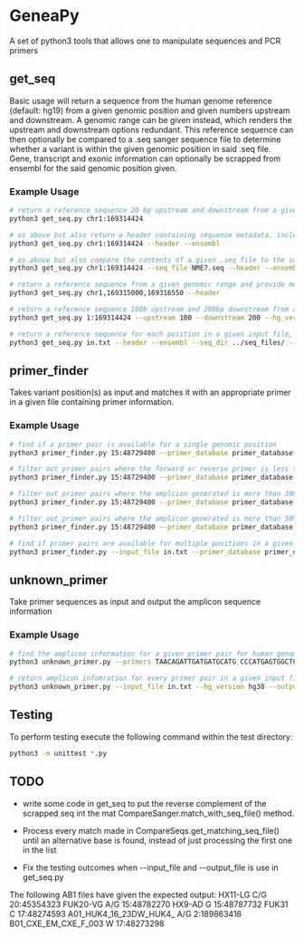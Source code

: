 # GeneaPy

A set of python3 tools that allows one to manipulate sequences and PCR primers 

## get_seq
Basic usage will return a sequence from the human genome reference (default: hg19) from a given genomic position and given numbers upstream and downstream. A genomic range can be given instead, which renders the upstream and downstream options redundant. This reference sequence can then optionally be compared to a .seq sanger sequence file to determine whether a variant is within the given genomic position in said .seq file. Gene, transcript and exonic information can optionally be scrapped from ensembl for the said genomic position given.

### Example Usage
```bash
# return a reference sequence 20 bp upstream and downstream from a given position. Scrapped from the defaulted human genome version (hg19)
python3 get_seq.py chr1:169314424

# as above but also return a header containing sequence metadata, including gene information
python3 get_seq.py chr1:169314424 --header --ensembl

# as above but also compare the contents of a given .seq file to the scrapped reference to determine whether the given position within the .seq file contains a variant.
python3 get_seq.py chr1:169314424 --seq_file NME7.seq --header --ensembl

# return a reference sequence from a given genomic range and provide metadata in a header (without gne information) 
python3 get_seq.py chr1,169315000,169316550 --header

# return a reference sequence 100b upstream and 200bp downstream from a given position scrapped from human genome version 38
python3 get_seq.py 1:169314424 --upstream 100 --downstream 200 --hg_version hg38

# return a reference sequence for each position in a given input file, generate genomic/transcript/exonic infomation and compare to an automatically paired .seq file from a given directory. Finally, output all scrapped data to file.
python3 get_seq.py in.txt --header --ensembl --seq_dir ../seq_files/ --output_file out.txt
```


## primer_finder
Takes variant position(s) as input and matches it with an appropriate primer in a given file containing primer information.

### Example Usage
```bash
# find if a primer pair is available for a single genomic position
python3 primer_finder.py 15:48729400 --primer_database primer_database.txt

# filter out primer pairs where the forward or reverse primer is less than 100bp from the given genmic position
python3 primer_finder.py 15:48729400 --primer_database primer_database.txt --distance 100

# filter out primer pairs where the amplcion generated is more than 300bp
python3 primer_finder.py 15:48729400 --primer_database primer_database.txt --size 300

# filter out primer pairs where the amplicon generated is more than 50% GC rich
python3 primer_finder.py 15:48729400 --primer_database primer_database.txt --gc 50

# find if primer pairs are available for multiple positions in a given input file and ouput to file
python3 primer_finder.py --input_file in.txt --primer_database primer_database.txt --output_file out.txt

```


## unknown_primer
Take primer sequences as input and output the amplicon sequence information

### Example Usage
```bash
# find the amplicon information for a given primer pair for human genome version 19
python3 unknown_primer.py --primers TAACAGATTGATGATGCATG CCCATGAGTGGCTCCTAAA

# return amplicon infomration for every primer pair in a given input file for human genome version 38 and output the results to a file
python3 unknown_primer.py --input_file in.txt --hg_version hg38 --output_file out.txt
```

## Testing
To perform testing execute the following command within the test directory:
```bash  
python3 -m unittest *.py
```


## TODO
- write some code in get_seq to put the reverse complement of the scrapped seq int the mat CompareSanger.match_with_seq_file() method.

- Process every match made in CompareSeqs.get_matching_seq_file() until an alternative base is found, instead of just processing the first one in the list

- Fix the testing outcomes when --input_file and --output_file is use in get_seq.py

The following AB1 files have given the expected output:
  HX11-LG C/G 20:45354323
  FUK20-VG  A/G 15:48782270
  HX9-AD  G 15:48787732
  FUK31 C 17:48274593
  A01_HUK4_16_23DW_HUK4_ A/G 2:189863418
  B01_CXE_EM_CXE_F_003 W 17:48273298

